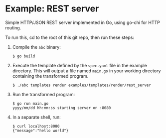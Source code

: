# Example: REST server

Simple HTTP/JSON REST server implemented in Go, using go-chi for HTTP routing.

To run this, cd to the root of this git repo, then run these steps:

1. Compile the `abc` binary:

    ```shell
    $ go build
    ```

1. Execute the template defined by the `spec.yaml` file in the example directory.
This will output a file named `main.go` in your working directory containing
the transformed program.

    ```shell
    $ ./abc templates render examples/templates/render/rest_server
    ```

1. Run the transformed program:

    ```shell
    $ go run main.go
    yyyy/mm/dd hh:mm:ss starting server on :8080
    ```

1. In a separate shell, run:

    ```shell
    $ curl localhost:8080
    {"message":"hello world"}
    ```